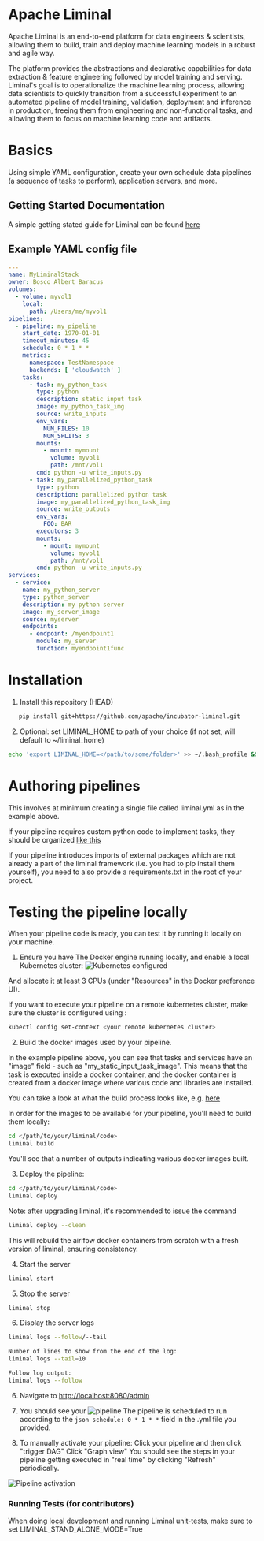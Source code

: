 <!--
Licensed under the Apache License, Version 2.0 (the "License");
you may not use this file except in compliance with the License.
You may obtain a copy of the License at

    http://www.apache.org/licenses/LICENSE-2.0

Unless required by applicable law or agreed to in writing, software
distributed under the License is distributed on an "AS IS" BASIS,
WITHOUT WARRANTIES OR CONDITIONS OF ANY KIND, either express or implied.
See the License for the specific language governing permissions and
limitations under the License.
-->

# Apache Liminal

Apache Liminal is an end-to-end platform for data engineers & scientists, allowing them to build,
train and deploy machine learning models in a robust and agile way.

The platform provides the abstractions and declarative capabilities for
data extraction & feature engineering followed by model training and serving.
Liminal's goal is to operationalize the machine learning process, allowing data scientists to
quickly transition from a successful experiment to an automated pipeline of model training,
validation, deployment and inference in production, freeing them from engineering and
non-functional tasks, and allowing them to focus on machine learning code and artifacts.

# Basics

Using simple YAML configuration, create your own schedule data pipelines (a sequence of tasks to
perform), application servers,  and more.

## Getting Started Documentation
A simple getting stated guide for Liminal can be found [here](docs/source/getting_started_with_liminal.md)

## Example YAML config file
```yaml
---
name: MyLiminalStack
owner: Bosco Albert Baracus
volumes:
  - volume: myvol1
    local:
      path: /Users/me/myvol1
pipelines:
  - pipeline: my_pipeline
    start_date: 1970-01-01
    timeout_minutes: 45
    schedule: 0 * 1 * *
    metrics:
      namespace: TestNamespace
      backends: [ 'cloudwatch' ]
    tasks:
      - task: my_python_task
        type: python
        description: static input task
        image: my_python_task_img
        source: write_inputs
        env_vars:
          NUM_FILES: 10
          NUM_SPLITS: 3
        mounts:
          - mount: mymount
            volume: myvol1
            path: /mnt/vol1
        cmd: python -u write_inputs.py
      - task: my_parallelized_python_task
        type: python
        description: parallelized python task
        image: my_parallelized_python_task_img
        source: write_outputs
        env_vars:
          FOO: BAR
        executors: 3
        mounts:
          - mount: mymount
            volume: myvol1
            path: /mnt/vol1
        cmd: python -u write_inputs.py
services:
  - service:
    name: my_python_server
    type: python_server
    description: my python server
    image: my_server_image
    source: myserver
    endpoints:
      - endpoint: /myendpoint1
        module: my_server
        function: myendpoint1func
```


# Installation
1. Install this repository (HEAD)
```bash
   pip install git+https://github.com/apache/incubator-liminal.git
```
2. Optional: set LIMINAL_HOME to path of your choice (if not set, will default to ~/liminal_home)
```bash
echo 'export LIMINAL_HOME=</path/to/some/folder>' >> ~/.bash_profile && source ~/.bash_profile
```

# Authoring pipelines

This involves at minimum creating a single file called liminal.yml as in the example above.

If your pipeline requires custom python code to implement tasks, they should be organized 
[like this](https://github.com/apache/incubator-liminal/tree/master/tests/runners/airflow/liminal)

If your pipeline  introduces imports of external packages which are not already a part 
of the liminal framework (i.e. you had to pip install them yourself), you need to also provide 
a requirements.txt in the root of your project.

# Testing the pipeline locally

When your pipeline code is ready, you can test it by running it locally on your machine.

1. Ensure you have The Docker engine running locally, and enable a local Kubernetes cluster:
![Kubernetes configured](https://raw.githubusercontent.com/apache/incubator-liminal/master/images/k8s_running.png)

And allocate it at least 3 CPUs (under "Resources" in the Docker preference UI).

If you want to execute your pipeline on a remote kubernetes cluster, make sure the cluster is configured
using :
```bash
kubectl config set-context <your remote kubernetes cluster>
``` 
2. Build the docker images used by your pipeline.

In the example pipeline above, you can see that tasks and services have an "image" field - such as 
"my_static_input_task_image". This means that the task is executed inside a docker container, and the docker container 
is created from a docker image where various code and libraries are installed.

You can take a look at what the build process looks like, e.g. 
[here](https://github.com/apache/incubator-liminal/tree/master/liminal/build/image/python)

In order for the images to be available for your pipeline, you'll need to build them locally:

```bash
cd </path/to/your/liminal/code>
liminal build
```

You'll see that a number of outputs indicating various docker images built.

3. Deploy the pipeline:
```bash
cd </path/to/your/liminal/code> 
liminal deploy
```
Note: after upgrading liminal, it's recommended to issue the command 
```bash
liminal deploy --clean
``` 

This will rebuild the airlfow docker containers from scratch with a fresh version of liminal, ensuring consistency.

4. Start the server
```bash
liminal start
```

5. Stop the server
```bash
liminal stop
```

6. Display the server logs
```bash
liminal logs --follow/--tail

Number of lines to show from the end of the log:
liminal logs --tail=10

Follow log output:
liminal logs --follow
```

6. Navigate to [http://localhost:8080/admin](http://localhost:8080/admin)

7. You should see your ![pipeline](https://raw.githubusercontent.com/apache/incubator-liminal/master/images/airflow.png)
The pipeline is scheduled to run according to the ```json schedule: 0 * 1 * *``` field in the .yml file you provided.

8. To manually activate your pipeline:
Click your pipeline and then click "trigger DAG"
Click "Graph view"
You should see the steps in your pipeline getting executed in "real time" by clicking "Refresh" periodically.

![Pipeline activation](https://raw.githubusercontent.com/apache/incubator-liminal/master/images/airflow_trigger.png)

### Running Tests (for contributors)
When doing local development and running Liminal unit-tests, make sure to set LIMINAL_STAND_ALONE_MODE=True
